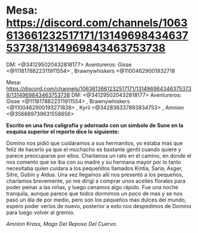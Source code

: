 # Mesa: https://discord.com/channels/1063613661232517171/1314969843463753738/1314969843463753738
DM: <@341295020432818177> 
Aventureros: Gisse <@1118178822311911554> , Brawnywhiskers <@11004629001932718

Mesa: https://discord.com/channels/1063613661232517171/1314969843463753738/1314969843463753738
DM: <@341295020432818177> 
Aventureros: Gisse <@1118178822311911554> , Brawnywhiskers <@1100462900193271838> , Kyril <@342836337893834753> , Amnion <@356689739631558656> 

**Escrito en una fina caligrafía y adornado con un simbolo de Sune en la esquina superior el reporte dice lo siguiente:**



Domino nos pidió que cuidáramos a sus hermanitos, yo estaba mas que feliz de hacerlo ya que el muchacho es bastante gentil cuando quiere y parece preocuparse por ellos. Charlamos un rato en el camino, en donde el nos comento que se iba con su madre y su hermana mayor por lo tanto necesitaba quien cuidara a los pequeñitos llamados Kintia, Saria, Asger, Sitre, Gobin y Aldus.
Una vez llegamos allí nos presentó a los pequeños, charlamos brevemente, yo me dirigí a comprar unos aceites florales para poder peinar a las niñas, y luego cenamos algo rápido. Fue una noche tranquila, aunque parece que todos dormimos un poco de mas y se nos pasó un día de por medio, pero son los pequeños mas dulces del mundo, espero poder verlos de nuevo, posterior a esto nos despedimos de Domino para luego volver al gremio.


*Amnion Krass, Mago Del Reposo Del Cuervo.*

